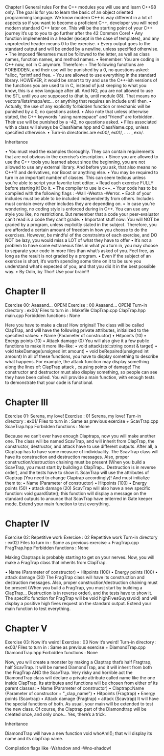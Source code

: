Chapter I
General rules
For the C++ modules you will use and learn C++98 only. The goal is for you to learn
the basic of an object oriented programming language. We know modern C++ is way
different in a lot of aspects so if you want to become a proficient C++, developer you
will need modern standard C++ later on. This will be the starting point of your C++
journey it’s up to you to go further after the 42 Common Core!
• Any function implemented in a header (except in the case of templates), and any
unprotected header means 0 to the exercise.
• Every output goes to the standard output and will be ended by a newline, unless
specified otherwise.
• The imposed filenames must be followed to the letter, as well as class names, function names, and method names.
• Remember: You are coding in C++ now, not in C anymore. Therefore:
◦ The following functions are FORBIDDEN, and their use will be punished by
a 0, no questions asked: *alloc, *printf and free.
◦ You are allowed to use everything in the standard library. HOWEVER, it
would be smart to try and use the C++-ish versions of the functions you are
used to in C, instead of just keeping to what you know, this is a new language
after all. And NO, you are not allowed to use the STL until you are supposed
to (that is, until module 08). That means no vectors/lists/maps/etc... or
anything that requires an include <algorithm> until then.
• Actually, the use of any explicitly forbidden function or mechanic will be punished
by a 0, no questions asked.
• Also note that unless otherwise stated, the C++ keywords "using namespace" and
"friend" are forbidden. Their use will be punished by a -42, no questions asked.
• Files associated with a class will always be ClassName.hpp and ClassName.cpp,
unless specified otherwise.
• Turn-in directories are ex00/, ex01/, . . . , exn/.

Inheritance

• You must read the examples thoroughly. They can contain requirements that are
not obvious in the exercise’s description.
• Since you are allowed to use the C++ tools you learned about since the beginning,
you are not allowed to use any external library. And before you ask, that also means
no C++11 and derivatives, nor Boost or anything else.
• You may be required to turn in an important number of classes. This can seem
tedious unless you’re able to script your favorite text editor.
• Read each exercise FULLY before starting it! Do it.
• The compiler to use is c++.
• Your code has to be compiled with the following flags : -Wall -Wextra -Werror.
• Each of your includes must be able to be included independently from others.
Includes must contain every other includes they are depending on.
• In case you’re wondering, no coding style is enforced during in C++. You can use
any style you like, no restrictions. But remember that a code your peer-evaluator
can’t read is a code they can’t grade.
• Important stuff now: You will NOT be graded by a program, unless explicitly stated
in the subject. Therefore, you are afforded a certain amount of freedom in how you
choose to do the exercises. However, be mindful of the constraints of each exercise,
and DO NOT be lazy, you would miss a LOT of what they have to offer
• It’s not a problem to have some extraneous files in what you turn in, you may
choose to separate your code in more files than what’s asked of you. Feel free, as
long as the result is not graded by a program.
• Even if the subject of an exercise is short, it’s worth spending some time on it to
be sure you understand what’s expected of you, and that you did it in the best
possible way.
• By Odin, by Thor! Use your brain!!!

# Chapter II
Exercise 00: Aaaaand... OPEN!
Exercise : 00
Aaaaand... OPEN!
Turn-in directory : ex00/
Files to turn in : Makefile ClapTrap.cpp ClapTrap.hpp main.cpp
Forbidden functions : None

Here you have to make a class! How original!
The class will be called ClapTrap, and will have the following private attributes,
initialized to the specified values:
• Name (Parameter of constructor)
• Hitpoints (10)
• Energy points (10)
• Attack damage (0)
You will also give it a few public functions to make it more life-like:
• void attack(std::string const & target)
• void takeDamage(unsigned int amount)
• void beRepaired(unsigned int amount)
In all of these functions, you have to display something to describe what happens.
For example, the attack function may display something along the lines of:
ClapTrap <name> attack <target>, causing <damage> points of damage!
The constructor and destructor must also display something, so people can see they
have been called.
You will provide a main function, with enough tests to demonstrate that your code is
functional.

# Chapter III
Exercise 01: Serena, my love!
Exercise : 01
Serena, my love!
Turn-in directory : ex01/
Files to turn in : Same as previous exercise + ScavTrap.cpp ScavTrap.hpp
Forbidden functions : None

Because we can’t ever have enough Claptraps, now you will make another one.
The class will be named ScavTrap, and will inherit from ClapTrap, the constructor,
destructor, and attack have to use different outputs. After all, a Claptrap has to have
some measure of individuality.
The ScavTrap class will have its construction and destruction messages. Also, proper
construction/destruction chaining must be present (When you build a ScavTrap, you
must start by building a ClapTrap... Destruction is in reverse order), and the tests have
to show it.
ScavTrap will use the attributes of Claptrap (You need to change Claptrap accordingly)! And must initialize them to:
• Name (Parameter of constructor)
• Hitpoints (100)
• Energy points (50)
• attack damage (20)
ScavTrap will also have a new specific function: void guardGate(); this function
will display a message on the standard outputs to anounce that ScavTrap have enterred
in Gate keeper mode.
Extend your main function to test everything.

# Chapter IV
Exercise 02: Repetitive work
Exercise : 02
Repetitive work
Turn-in directory : ex02/
Files to turn in : Same as previous exercise + FragTrap.cpp FragTrap.hpp
Forbidden functions : None

Making Claptraps is probably starting to get on your nerves.
Now, you will make a FragTrap class that inherits from ClapTrap.

• Name (Parameter of constructor)
• Hitpoints (100)
• Energy points (100)
• attack damage (30)
The FragTrap class will have its construction and destruction messages. Also, proper
construction/destruction chaining must be present (When you build a FragTrap, you
must start by building a ClapTrap... Destruction is in reverse order), and the tests have
to show it.
The specific function for FragTrap will be void highFivesGuys(void) and will display a positive high fives request on the standard output.
Extend your main function to test everything.

# Chapter V
Exercise 03: Now it’s weird!
Exercise : 03
Now it’s weird!
Turn-in directory : ex03/
Files to turn in : Same as previous exercise + DiamondTrap.cpp DiamondTrap.hpp
Forbidden functions : None

Now, you will create a monster by making a Claptrap that’s half Fragtrap, half ScavTrap.
It will be named DiamondTrap, and it will inherit from both the FragTrap AND the
ScavTrap.
Very risky and horrible act the DiamondTrap class will declare a private attribute
called name like the one inside ClapTrap.
Its attributes and functions will be chosen from either of its parent classes:
• Name (Parameter of constructor)
• Claptrap::Name (Parameter of constructor + "_clap_name")
• Hitpoints (Fragtrap)
• Energy points (Scavtrap)
• Attack damage (Fragtrap)
• attack (Scavtrap)
It will have the special functions of both.
As usual, your main will be extended to test the new class.
Of course, the Claptrap part of the Diamondtrap will be created once, and only once...
Yes, there’s a trick.

Inheritance

DiamondTrap will have a new function void whoAmI(); that will display its name
and its clapTrap name.

Compilation flags like -Wshadow and -Wno-shadow!
